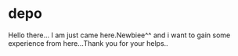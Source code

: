 # depo
Hello there...
  I am just came here.Newbiee^^ and i want to gain some experience from here...Thank you for your helps..
  
